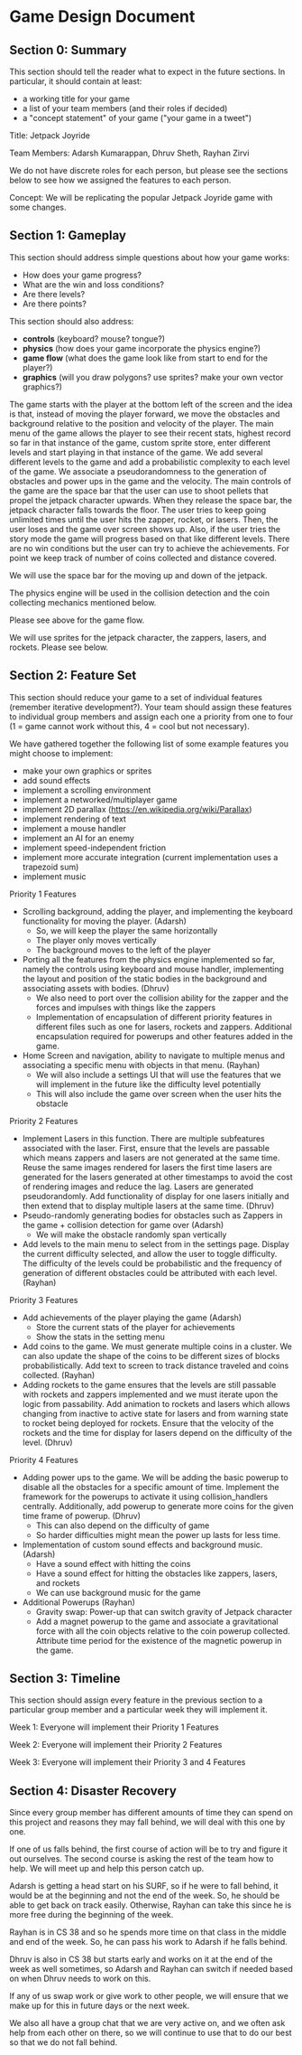# Game Design Document

## Section 0: Summary
This section should tell the reader what to expect in the future sections.  In particular, it should contain at least:
- a working title for your game
- a list of your team members (and their roles if decided)
- a "concept statement" of your game ("your game in a tweet")

Title: Jetpack Joyride

Team Members: Adarsh Kumarappan, Dhruv Sheth, Rayhan Zirvi

We do not have discrete roles for each person, but please see the sections below to see how we assigned the features to each person.

Concept: We will be replicating the popular Jetpack Joyride game with some changes.

## Section 1: Gameplay
This section should address simple questions about how your game works:
- How does your game progress?
- What are the win and loss conditions?
- Are there levels?
- Are there points?

This section should also address:
- **controls** (keyboard? mouse? tongue?)
- **physics** (how does your game incorporate the physics engine?)
- **game flow** (what does the game look like from start to end for the player?)
- **graphics** (will you draw polygons? use sprites? make your own vector graphics?)

The game starts with the player at the bottom left of the screen and the idea is that, instead of moving the player forward, we move the obstacles and background relative to the position and velocity of the player. The main menu of the game allows the player to see their recent stats, highest record so far in that instance of the game, custom sprite store, enter different levels and start playing in that instance of the game. We add several different levels to the game and add a probabilistic complexity to each level of the game. We associate a pseudorandomness to the generation of obstacles and power ups in the game and the velocity. The main controls of the game are the space bar that the user can use to shoot pellets that propel the jetpack character upwards. When they release the space bar, the jetpack character falls towards the floor. The user tries to keep going unlimited times until the user hits the zapper, rocket, or lasers. Then, the user loses and the game over screen shows up. Also, if the user tries the story mode the game will progress based on that like different levels. There are no win conditions but the user can try to achieve the achievements. For point we keep track of number of coins collected and distance covered.

We will use the space bar for the moving up and down of the jetpack.

The physics engine will be used in the collision detection and the coin collecting mechanics mentioned below.

Please see above for the game flow.

We will use sprites for the jetpack character, the zappers, lasers, and rockets. Please see below.


## Section 2: Feature Set
This section should reduce your game to a set of individual features (remember iterative development?).  Your team should
assign these features to individual group members and assign each one a priority from one to four (1 = game cannot work without this, 4 = cool but not necessary).

We have gathered together the following list of some example features you might choose to implement:
- make your own graphics or sprites
- add sound effects
- implement a scrolling environment
- implement a networked/multiplayer game
- implement 2D parallax (https://en.wikipedia.org/wiki/Parallax)
- implement rendering of text
- implement a mouse handler
- implement an AI for an enemy
- implement speed-independent friction
- implement more accurate integration (current implementation uses a trapezoid sum)
- implement music

Priority 1 Features

- Scrolling background, adding the player, and implementing the keyboard functionality for moving the player. (Adarsh)
    - So, we will keep the player the same horizontally
    - The player only moves vertically
    - The background moves to the left of the player
- Porting all the features from the physics engine implemented so far, namely the controls using keyboard and mouse handler, implementing the layout and position of the static bodies in the background and associating assets with bodies. (Dhruv)
    - We also need to port over the collision ability for the zapper and the forces and impulses with things like the zappers
    - Implementation of encapsulation of different priority features in different files such as one for lasers, rockets and zappers. Additional encapsulation required for powerups and other features added in the game.
- Home Screen and navigation, ability to navigate to multiple menus and associating a specific menu with objects in that menu. (Rayhan)
    - We will also include a settings UI that will use the features that we will implement in the future like the difficulty level potentially
    - This will also include the game over screen when the user hits the obstacle


Priority 2 Features

- Implement Lasers in this function. There are multiple subfeatures associated with the laser. First, ensure that the levels are passable which means zappers and lasers are not generated at the same time. Reuse the same images rendered for lasers the first time lasers are generated for the lasers generated at other timestamps to avoid the cost of rendering images and reduce the lag. Lasers are generated pseudorandomly. Add functionality of display for one lasers initially and then extend that to display multiple lasers at the same time. (Dhruv)
- Pseudo-randomly generating bodies for obstacles such as Zappers in the game + collision detection for game over (Adarsh)
    - We will make the obstacle randomly span vertically
- Add levels to the main menu to select from in the settings page. Display the current difficulty selected, and allow the user to toggle difficulty. The difficulty of the levels could be probabilistic and the frequency of generation of different obstacles could be attributed with each level. (Rayhan)

Priority 3 Features

- Add achievements of the player playing the game (Adarsh)
    - Store the current stats of the player for achievements
    - Show the stats in the setting menu
- Add coins to the game. We must generate multiple coins in a cluster. We can also update the shape of the coins to be different sizes of blocks probabilistically. Add text to screen to track distance traveled and coins collected. (Rayhan)
- Adding rockets to the game ensures that the levels are still passable with rockets and zappers implemented and we must iterate upon the logic from passability. Add animation to rockets and lasers which allows changing from inactive to active state for lasers and from warning state to rocket being deployed for rockets. Ensure that the velocity of the rockets and the time for display for lasers depend on the difficulty of the level. (Dhruv)

Priority 4 Features
- Adding power ups to the game. We will be adding the basic powerup to disable all the obstacles for a specific amount of time. Implement the framework for the powerups to activate it using collision_handlers centrally. Additionally, add powerup to generate more coins for the given time frame of powerup. (Dhruv)
    - This can also depend on the difficulty of game
    - So harder difficulties might mean the power up lasts for less time.
- Implementation of custom sound effects and background music. (Adarsh)
    - Have a sound effect with hitting the coins
    - Have a sound effect for hitting the obstacles like zappers, lasers, and rockets
    - We can use background music for the game
- Additional Powerups (Rayhan)
    - Gravity swap: Power-up that can switch gravity of Jetpack character
    - Add a magnet powerup to the game and associate a gravitational force with all the coin objects relative to the coin powerup collected. Attribute time period for the existence of the magnetic powerup in the game.

## Section 3: Timeline
This section should assign every feature in the previous section to a particular group member and a particular week they will implement it.

Week 1: 
Everyone will implement their Priority 1 Features

Week 2: 
Everyone will implement their Priority 2 Features

Week 3: 
Everyone will implement their Priority 3 and 4 Features

## Section 4: Disaster Recovery
Since every group member has different amounts of time they can spend on this project and reasons they may fall behind, we will deal with this one by one.

If one of us falls behind, the first course of action will be to try and figure it out ourselves. The second course is asking the rest of the team how to help. We will meet up and help this person catch up.

Adarsh is getting a head start on his SURF, so if he were to fall behind, it would be at the beginning and not the end of the week. So, he should be able to get back on track easily. Otherwise, Rayhan can take this since he is more free during the beginning of the week.

Rayhan is in CS 38 and so he spends more time on that class in the middle and end of the week. So, he can pass his work to Adarsh if he falls behind.

Dhruv is also in CS 38 but starts early and works on it at the end of the week as well sometimes, so Adarsh and Rayhan can switch if needed based on when Dhruv needs to work on this.

If any of us swap work or give work to other people, we will ensure that we make up for this in future days or the next week.

We also all have a group chat that we are very active on, and we often ask help from each other on there, so we will continue to use that to do our best so that we do not fall behind.

